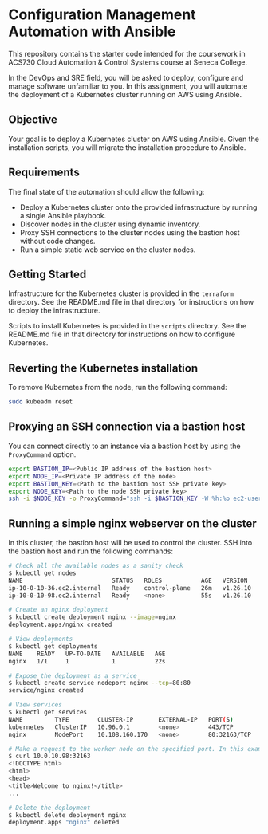 # Configuration Management Automation with Ansible

This repository contains the starter code intended for the coursework in ACS730
Cloud Automation & Control Systems course at Seneca College.

In the DevOps and SRE field, you will be asked to deploy, configure and manage
software unfamiliar to you. In this assignment, you will automate the
deployment of a Kubernetes cluster running on AWS using Ansible.

## Objective

Your goal is to deploy a Kubernetes cluster on AWS using Ansible. Given the
installation scripts, you will migrate the installation procedure to Ansible.

## Requirements

The final state of the automation should allow the following:

- Deploy a Kubernetes cluster onto the provided infrastructure by running a single Ansible playbook.
- Discover nodes in the cluster using dynamic inventory.
- Proxy SSH connections to the cluster nodes using the bastion host without code changes.
- Run a simple static web service on the cluster nodes.

## Getting Started

Infrastructure for the Kubernetes cluster is provided in the `terraform`
directory. See the README.md file in that directory for instructions on how to
deploy the infrastructure.

Scripts to install Kubernetes is provided in the `scripts` directory. See the
README.md file in that directory for instructions on how to configure
Kubernetes.

## Reverting the Kubernetes installation

To remove Kubernetes from the node, run the following command:

```bash
sudo kubeadm reset
```

## Proxying an SSH connection via a bastion host

You can connect directly to an instance via a bastion host by using the `ProxyCommand` option.

```bash
export BASTION_IP=<Public IP address of the bastion host>
export NODE_IP=<Private IP address of the node>
export BASTION_KEY=<Path to the bastion host SSH private key>
export NODE_KEY=<Path to the node SSH private key>
ssh -i $NODE_KEY -o ProxyCommand="ssh -i $BASTION_KEY -W %h:%p ec2-user@$BASTION_IP" ec2-user@$NODE_IP
```

## Running a simple nginx webserver on the cluster

In this cluster, the bastion host will be used to control the cluster. SSH into
the bastion host and run the following commands:

```bash
# Check all the available nodes as a sanity check
$ kubectl get nodes
NAME                         STATUS   ROLES           AGE   VERSION
ip-10-0-10-36.ec2.internal   Ready    control-plane   26m   v1.26.10
ip-10-0-10-98.ec2.internal   Ready    <none>          55s   v1.26.10

# Create an nginx deployment
$ kubectl create deployment nginx --image=nginx
deployment.apps/nginx created

# View deployments
$ kubectl get deployments
NAME    READY   UP-TO-DATE   AVAILABLE   AGE
nginx   1/1     1            1           22s

# Expose the deployment as a service
$ kubectl create service nodeport nginx --tcp=80:80
service/nginx created

# View services
$ kubectl get services
NAME         TYPE        CLUSTER-IP       EXTERNAL-IP   PORT(S)        AGE
kubernetes   ClusterIP   10.96.0.1        <none>        443/TCP        3h38m
nginx        NodePort    10.108.160.170   <none>        80:32163/TCP   22s

# Make a request to the worker node on the specified port. In this example, you will use port 32163.
$ curl 10.0.10.98:32163
<!DOCTYPE html>
<html>
<head>
<title>Welcome to nginx!</title>
...

# Delete the deployment
$ kubectl delete deployment nginx
deployment.apps "nginx" deleted
```

